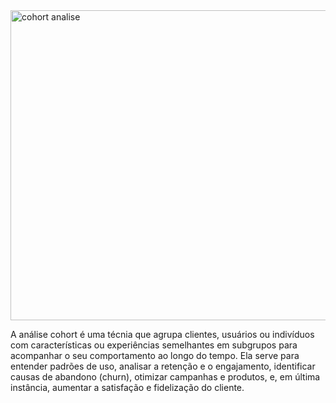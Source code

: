 <img width="941" height="496" alt="cohort analise" src="https://github.com/user-attachments/assets/43b794b2-2441-440b-84a8-fdead3438fa0" />

A análise cohort é uma técnia que agrupa clientes, usuários ou indivíduos com características ou experiências semelhantes em subgrupos para acompanhar o seu comportamento ao longo do tempo. Ela serve para entender padrões de uso, analisar a retenção e o engajamento, identificar causas de abandono (churn), otimizar campanhas e produtos, e, em última instância, aumentar a satisfação e fidelização do cliente. 

